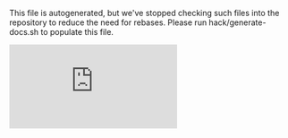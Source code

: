 <!-- BEGIN MUNGE: UNVERSIONED_WARNING -->


<!-- END MUNGE: UNVERSIONED_WARNING -->

This file is autogenerated, but we've stopped checking such files into the
repository to reduce the need for rebases. Please run hack/generate-docs.sh to
populate this file.

        

<!-- BEGIN MUNGE: IS_VERSIONED -->
<!-- TAG IS_VERSIONED -->
<!-- END MUNGE: IS_VERSIONED -->

        
<!-- BEGIN MUNGE: GENERATED_ANALYTICS -->
[![Analytics](https://kubernetes-site.appspot.com/UA-36037335-10/GitHub/docs/user-guide/kubectl/kubectl_port-forward.md?pixel)]()
<!-- END MUNGE: GENERATED_ANALYTICS -->
